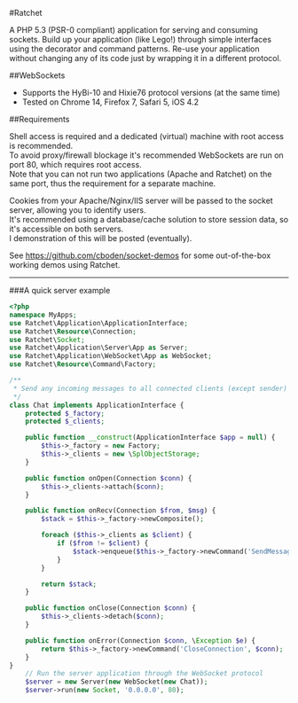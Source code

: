 #Ratchet

A PHP 5.3 (PSR-0 compliant) application for serving and consuming sockets.
Build up your application (like Lego!) through simple interfaces using the decorator and command patterns.
Re-use your application without changing any of its code just by wrapping it in a different protocol.

##WebSockets

* Supports the HyBi-10 and Hixie76 protocol versions (at the same time)
* Tested on Chrome 14, Firefox 7, Safari 5, iOS 4.2

##Requirements

Shell access is required and a dedicated (virtual) machine with root access is recommended.  
To avoid proxy/firewall blockage it's recommended WebSockets are run on port 80, which requires root access.  
Note that you can not run two applications (Apache and Ratchet) on the same port, thus the requirement for a separate machine.

Cookies from your Apache/Nginx/IIS server will be passed to the socket server, allowing you to identify users.  
It's recommended using a database/cache solution to store session data, so it's accessible on both servers.  
I demonstration of this will be posted (eventually).

See https://github.com/cboden/socket-demos for some out-of-the-box working demos using Ratchet.

---

###A quick server example

```php
<?php
namespace MyApps;
use Ratchet\Application\ApplicationInterface;
use Ratchet\Resource\Connection;
use Ratchet\Socket;
use Ratchet\Application\Server\App as Server;
use Ratchet\Application\WebSocket\App as WebSocket;
use Ratchet\Resource\Command\Factory;

/**
 * Send any incoming messages to all connected clients (except sender)
 */
class Chat implements ApplicationInterface {
    protected $_factory;
    protected $_clients;

    public function __construct(ApplicationInterface $app = null) {
        $this->_factory = new Factory;
        $this->_clients = new \SplObjectStorage;
    }

    public function onOpen(Connection $conn) {
        $this->_clients->attach($conn);
    }

    public function onRecv(Connection $from, $msg) {
        $stack = $this->_factory->newComposite();

        foreach ($this->_clients as $client) {
            if ($from != $client) {
                $stack->enqueue($this->_factory->newCommand('SendMessage', $client)->setMessage($msg));
            }
        }

        return $stack;
    }

    public function onClose(Connection $conn) {
        $this->_clients->detach($conn);
    }

    public function onError(Connection $conn, \Exception $e) {
        return $this->_factory->newCommand('CloseConnection', $conn);
    }
}
    // Run the server application through the WebSocket protocol
    $server = new Server(new WebSocket(new Chat));
    $server->run(new Socket, '0.0.0.0', 80);
```